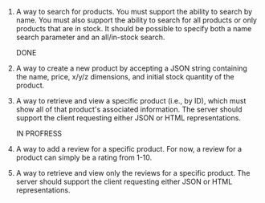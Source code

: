 1. A way to search for products. You must support the ability to search by name. You must also support the ability to search for all products or only products that are in stock. It
   should be possible to specify both a name search parameter and an all/in-stock search.

   DONE

2. A way to create a new product by accepting a JSON string containing the name, price, x/y/z dimensions, and initial stock quantity of the product.

3. A way to retrieve and view a specific product (i.e., by ID), which must show all of that product's associated information. The server should support the client requesting either
   JSON or HTML representations.

   IN PROFRESS

4. A way to add a review for a specific product. For now, a review for a product can simply be a rating from 1-10.

5. A way to retrieve and view only the reviews for a specific product. The server should support the client requesting either JSON or HTML representations.
